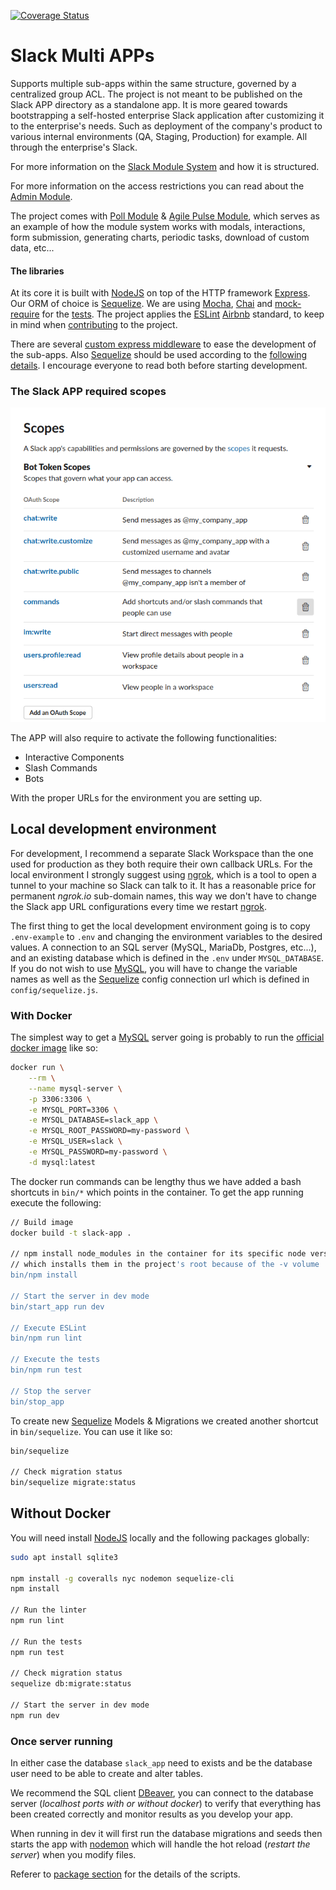 [![Coverage Status](https://coveralls.io/repos/github/gphilippe/slack-app/badge.svg?branch=master)](https://coveralls.io/github/gphilippe/slack-app?branch=master)

# Slack Multi APPs
Supports multiple sub-apps within the same structure,
governed by a centralized group ACL. The project is not meant to be published on the Slack APP 
directory as a standalone app. It is more geared towards bootstrapping a self-hosted enterprise
Slack application after customizing it to the enterprise's needs. Such as deployment of the company's
product to various internal environments (QA, Staging, Production) for example. All through the
enterprise's Slack.

For more information on the [Slack Module System](./src/slack-modules/README.md) and how it is structured.

For more information on the access restrictions you can read about the [Admin Module](./src/slack-modules/admin/README.md).

The project comes with [Poll Module](./src/slack-modules/poll/README.md)
& [Agile Pulse Module](./src/slack-modules/agile/pulse/README.md), which serves as
an example of how the module system works with modals, 
interactions, form submission, generating charts, periodic tasks, download of custom data, etc...

#### The libraries
At its core it is built with [NodeJS](https://nodejs.org/) on top of the HTTP framework [Express](https://expressjs.com/).
Our ORM of choice is [Sequelize](https://sequelize.org/).
We are using [Mocha](https://mochajs.org/), [Chai](https://www.chaijs.com/) 
and [mock-require](https://github.com/boblauer/mock-require) for the [tests](./test/README.md).
The project applies the [ESLint](https://eslint.org/) 
[Airbnb](https://github.com/airbnb/javascript) standard, 
to keep in mind when [contributing](./CONTRIBUTING.md) to the project.

There are several [custom express middleware](./src/middlewares/README.md) to ease the development
of the sub-apps. Also [Sequelize](https://sequelize.org/) should be used according to 
the [following details](./sequelize/README.md). 
I encourage everyone to read both before starting development.

### The Slack APP required scopes
![Slack Scopes](.github/images/slack-scopes.png)

The APP will also require to activate the following functionalities:
- Interactive Components
- Slash Commands
- Bots

With the proper URLs for the environment you are setting up.

## Local development environment
For development, I recommend a separate Slack Workspace than the one used for production as they
both require their own callback URLs. For the local environment I strongly suggest using 
[ngrok](https://ngrok.com/), which is a tool to open a tunnel to your machine so Slack can talk to it. 
It has a reasonable price for permanent _ngrok.io_ sub-domain names, this way we don't have to change
the Slack app URL configurations every time we restart [ngrok](https://ngrok.com/).

The first thing to get the local development environment going is to copy `.env-example` 
to `.env` and changing the environment variables to the desired values. A connection to
an SQL server (MySQL, MariaDb, Postgres, etc...), and an existing database which is defined
in the `.env` under `MYSQL_DATABASE`. If you do not wish to use [MySQL](https://www.mysql.com/),
you will have to change the variable names as well as the [Sequelize](https://sequelize.org/)
config connection url which is defined in `config/sequelize.js`.

### With Docker
The simplest way to get a [MySQL](https://www.mysql.com/) server going is probably to run
the [official docker image](https://hub.docker.com/_/mysql) like so:
```bash
docker run \
    --rm \
    --name mysql-server \
    -p 3306:3306 \
    -e MYSQL_PORT=3306 \
    -e MYSQL_DATABASE=slack_app \
    -e MYSQL_ROOT_PASSWORD=my-password \
    -e MYSQL_USER=slack \
    -e MYSQL_PASSWORD=my-password \
    -d mysql:latest
```

The docker run commands can be lengthy thus we have added a bash shortcuts in `bin/*` which
points in the container. To get the app running execute the following:
```bash
// Build image
docker build -t slack-app .

// npm install node_modules in the container for its specific node version 
// which installs them in the project's root because of the -v volume
bin/npm install

// Start the server in dev mode
bin/start_app run dev

// Execute ESLint
bin/npm run lint

// Execute the tests
bin/npm run test

// Stop the server
bin/stop_app
```

To create new [Sequelize](https://sequelize.org/) Models & Migrations we created another shortcut in `bin/sequelize`.
You can use it like so:
```bash
bin/sequelize 

// Check migration status
bin/sequelize migrate:status
```

## Without Docker
You will need install [NodeJS](https://nodejs.org/) locally and the following packages globally:
```bash
sudo apt install sqlite3

npm install -g coveralls nyc nodemon sequelize-cli
npm install

// Run the linter
npm run lint

// Run the tests
npm run test

// Check migration status
sequelize db:migrate:status

// Start the server in dev mode
npm run dev
```

### Once server running
In either case the database `slack_app` need to exists and be the database user need to be able to create and alter tables.

We recommend the SQL client [DBeaver](https://dbeaver.io/), you can connect to the database server
(_localhost ports with or without docker_) to verify that everything has been created correctly 
and monitor results as you develop your app.

When running in dev it will first run the database migrations and seeds then starts the app
with [nodemon](https://nodemon.io/) which will handle the hot reload (_restart the server_) when you modify files.

Referer to [package section](./package.json) for the details of the scripts.
